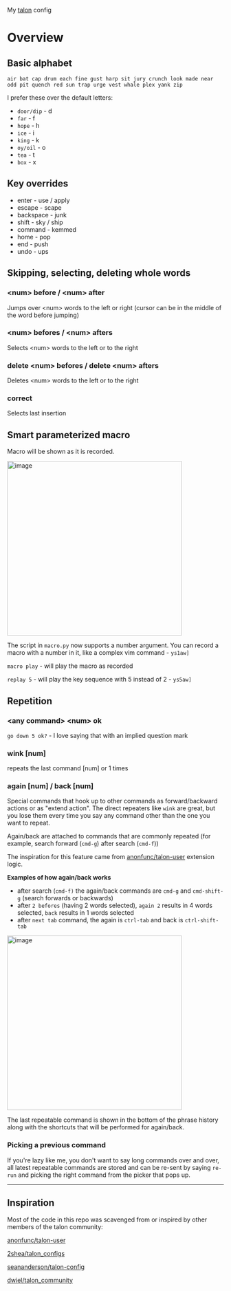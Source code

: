 My [talon](https://talonvoice.com) config

# Overview

## Basic alphabet

`air bat cap drum each fine gust harp sit jury crunch look made near odd pit quench red sun trap urge vest whale plex yank zip`

I prefer these over the default letters:

* `door/dip` - d
* `far` - f
* `hope` - h
* `ice` - i
* `king` - k
* `oy/oil` - o
* `tea` - t
* `box` - x

## Key overrides

* enter - use / apply
* escape - scape
* backspace - junk
* shift - sky / ship
* command - kemmed
* home - pop
* end - push
* undo - ups

## Skipping, selecting, deleting whole words

### \<num> before / \<num> after

Jumps over \<num> words to the left or right (cursor can be in the middle of the word before jumping)

### \<num> befores / \<num> afters

Selects \<num> words to the left or to the right

### delete \<num> befores / delete \<num> afters

Deletes \<num> words to the left or to the right

### correct

Selects last insertion

## Smart parameterized macro

Macro will be shown as it is recorded.

<img width="406" alt="image" src="https://user-images.githubusercontent.com/1171003/67176949-19c23700-f381-11e9-911c-c5a5d51b7076.png">

The script in `macro.py` now supports a number argument.
You can record a macro with a number in it, like a complex vim command - ```ys1aw]```

`macro play` - will play the macro as recorded  

`replay 5` -  will play the key sequence with 5 instead of 2 - ```ys5aw]```

## Repetition

### \<any command> \<num> ok

`go down 5 ok?` - I love saying that with an implied question mark

### wink [num]

repeats the last command \[num] or 1 times

### again \[num] / back \[num]

Special commands that hook up to other commands as forward/backward actions or as "extend action". The direct repeaters like `wink` are great, but you lose them every time you say any command other than the one you want to repeat.

Again/back are attached to commands that are commonly repeated (for example, search forward (`cmd-g`) after search (`cmd-f`))

The inspiration for this feature came from [anonfunc/talon-user](https://github.com/anonfunc/talon-user/blob/master/apps/editor.py#L180) extension logic.

**Examples of how again/back works**

* after search (`cmd-f)` the again/back commands are `cmd-g` and `cmd-shift-g` (search forwards or backwards)
* after `2 befores` (having 2 words selected), `again 2` results in 4 words selected, `back` results in 1 words selected
* after `next tab` command, the again is `ctrl-tab` and back is `ctrl-shift-tab`

<img width="406" alt="image" src="https://user-images.githubusercontent.com/1171003/66724002-3a185180-edd5-11e9-9866-01839299f4ae.png">

The last repeatable command is shown in the bottom of the phrase history along with the shortcuts that will be performed for again/back.

### Picking a previous command
If you're lazy like me, you don't want to say long commands over and over, all latest repeatable commands are stored and can be re-sent by saying `re-run` and picking the right command from the picker that pops up.


---

## Inspiration

Most of the code in this repo was scavenged from or inspired by other members of the talon community:

[anonfunc/talon-user](https://github.com/anonfunc/talon-user)

[2shea/talon_configs](https://github.com/2shea/talon_configs)

[seananderson/talon-config](https://github.com/seananderson/talon-config)

[dwiel/talon_community](https://github.com/dwiel/talon_community)
